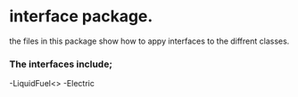 # interface package.
the files in this package show how to appy interfaces to the diffrent classes.
### The interfaces include;
-LiquidFuel<>
-Electric
